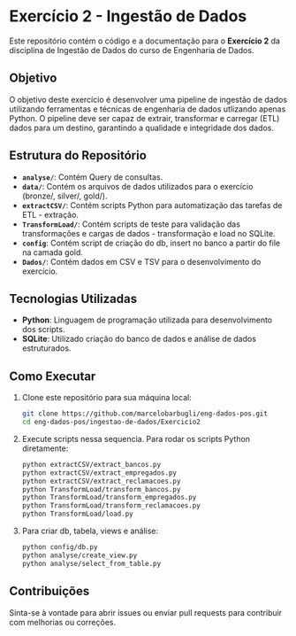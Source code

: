 
# Exercício 2 - Ingestão de Dados

Este repositório contém o código e a documentação para o **Exercício 2** da disciplina de Ingestão de Dados do curso de Engenharia de Dados.

## Objetivo

O objetivo deste exercício é desenvolver uma pipeline de ingestão de dados utilizando ferramentas e técnicas de engenharia de dados utlizando apenas Python. O pipeline deve ser capaz de extrair, transformar e carregar (ETL) dados para um destino, garantindo a qualidade e integridade dos dados.

## Estrutura do Repositório

- **`analyse/`**: Contém Query de consultas.
- **`data/`**: Contém os arquivos de dados utilizados para o exercício (bronze/, silver/, gold/).
- **`extractCSV/`**: Contém scripts Python para automatização das tarefas de ETL - extração.
- **`TransformLoad/`**: Contém scripts de teste para validação das transformações e cargas de dados - transformação e load no SQLite.
- **`config`**: Contém script de criação do db, insert no banco a partir do file na camada gold.
- **`Dados/`**: Contém dados em CSV e TSV para o desenvolvimento do exercício.

## Tecnologias Utilizadas

- **Python**: Linguagem de programação utilizada para desenvolvimento dos scripts.
- **SQLite**: Utilizado criação do banco de dados e análise de dados estruturados.

## Como Executar

1. Clone este repositório para sua máquina local:

   ```bash
   git clone https://github.com/marcelobarbugli/eng-dados-pos.git
   cd eng-dados-pos/ingestao-de-dados/Exercicio2
   ```

2. Execute scripts nessa sequencia. Para rodar os scripts Python diretamente:

   ```bash
   python extractCSV/extract_bancos.py
   python extractCSV/extract_empregados.py
   python extractCSV/extract_reclamacoes.py
   python TransformLoad/transform_bancos.py
   python TransformLoad/transform_empregados.py
   python TransformLoad/transform_reclamacoes.py
   python TransformLoad/load.py
   ```

3. Para criar db, tabela, views e análise:

   ```bash
   python config/db.py
   python analyse/create_view.py
   python analyse/select_from_table.py
   ```

## Contribuições

Sinta-se à vontade para abrir issues ou enviar pull requests para contribuir com melhorias ou correções.

